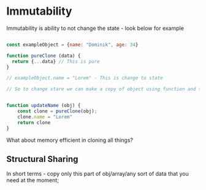 # Immutability  

Immutability is ability to not change the state - look below for example 


```js

const exampleObject = {name: "Dominik", age: 34}

function pureClone (data) {
  return {...data} // This is pure 
}

// exampleObject.name = "Lorem" - This is change to state 

// So to change stare we can make a copy of object using function and then update copy state; 


function updateName (obj) {
    const clone = pureClone(obj); 
    clone.name = "Lorem"
    return clone
}

```

What about memory efficient in cloning all things? 

## Structural Sharing 

In short terms - copy only this part of obj/array/any sort of data that you need at the moment;